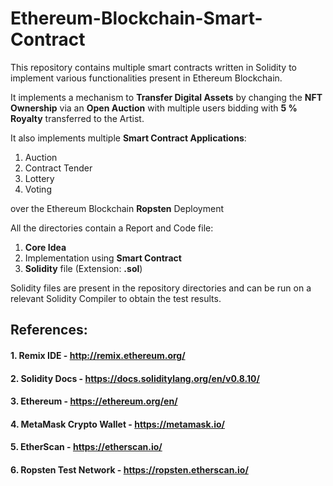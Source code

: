 # Ethereum-Blockchain-Smart-Contract

This repository contains multiple smart contracts written in Solidity to implement various functionalities present in Ethereum Blockchain.

It implements a mechanism to **Transfer Digital Assets** by changing the **NFT Ownership** via an **Open Auction** with multiple users bidding with 
**5 % Royalty** transferred to the Artist.

It also implements multiple **Smart Contract Applications**:

1. Auction
2. Contract Tender
3. Lottery
4. Voting 

over the Ethereum Blockchain **Ropsten** Deployment

All the directories contain a Report and Code file:
1. **Core Idea** 
2. Implementation using **Smart Contract**
3. **Solidity** file (Extension: **.sol**)

Solidity files are present in the repository directories and can be run on a relevant Solidity Compiler to obtain the test results.

## References:

#### 1. Remix IDE - http://remix.ethereum.org/ 
#### 2. Solidity Docs - https://docs.soliditylang.org/en/v0.8.10/
#### 3. Ethereum - https://ethereum.org/en/
#### 4. MetaMask Crypto Wallet - https://metamask.io/
#### 5. EtherScan - https://etherscan.io/
#### 6. Ropsten Test Network - https://ropsten.etherscan.io/
